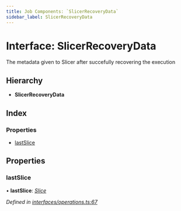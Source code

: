 ```yaml
---
title: Job Components: `SlicerRecoveryData`
sidebar_label: SlicerRecoveryData
---
```


# Interface: SlicerRecoveryData

The metadata given to Slicer after succefully recovering the execution

## Hierarchy

* **SlicerRecoveryData**

## Index

### Properties

* [lastSlice](slicerrecoverydata.md#lastslice)

## Properties

###  lastSlice

• **lastSlice**: *[Slice](slice.md)*

*Defined in [interfaces/operations.ts:67](https://github.com/terascope/teraslice/blob/d8feecc03/packages/job-components/src/interfaces/operations.ts#L67)*
